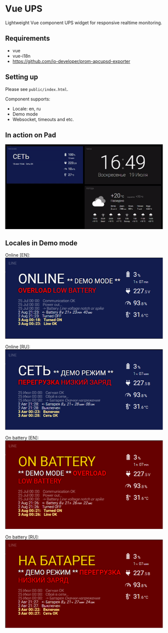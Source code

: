 # Vue UPS

Lightweight Vue component UPS widget for responsive realtime monitoring.

## Requirements

* vue
* vue-i18n
* https://github.com/io-developer/prom-apcupsd-exporter

## Setting up

Please see `public/index.html`.

Component supports:

* Locale: en, ru
* Demo mode
* Websocket, timeouts and etc.

## In action on Pad

![Widget](example/in-action.gif "in-action")

## Locales in Demo mode

Online [EN]:
![demo-online-en](example/demo-online-en.png)

Online [RU]:
![demo-online-ru](example/demo-online-ru.png)

On battery [EN]:
![demo-onbatt-en](example/demo-onbatt-en.png)

On battery [RU]:
![demo-onbatt-ru](example/demo-onbatt-ru.png)
